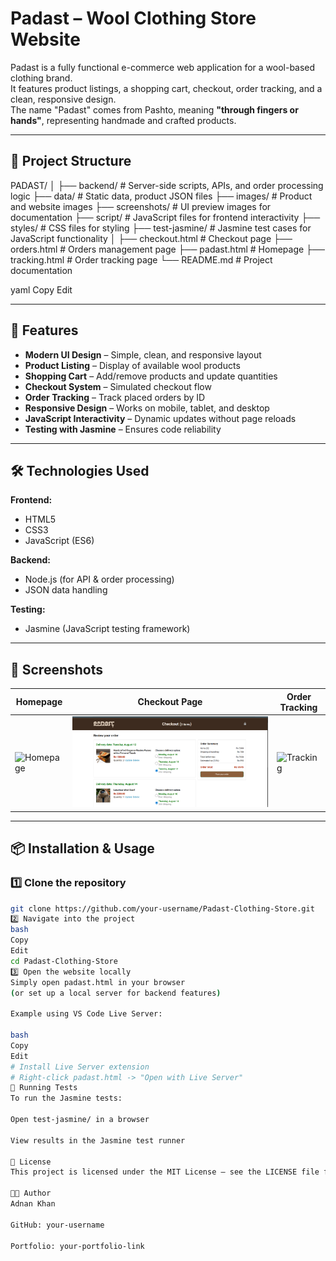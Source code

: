 # Padast – Wool Clothing Store Website

Padast is a fully functional e-commerce web application for a wool-based clothing brand.  
It features product listings, a shopping cart, checkout, order tracking, and a clean, responsive design.  
The name "Padast" comes from Pashto, meaning **"through fingers or hands"**, representing handmade and crafted products.

---

## 📂 Project Structure

PADAST/
│
├── backend/ # Server-side scripts, APIs, and order processing logic
├── data/ # Static data, product JSON files
├── images/ # Product and website images
├── screenshots/ # UI preview images for documentation
├── script/ # JavaScript files for frontend interactivity
├── styles/ # CSS files for styling
├── test-jasmine/ # Jasmine test cases for JavaScript functionality
│
├── checkout.html # Checkout page
├── orders.html # Orders management page
├── padast.html # Homepage
├── tracking.html # Order tracking page
└── README.md # Project documentation

yaml
Copy
Edit

---

## 🚀 Features

- **Modern UI Design** – Simple, clean, and responsive layout
- **Product Listing** – Display of available wool products
- **Shopping Cart** – Add/remove products and update quantities
- **Checkout System** – Simulated checkout flow
- **Order Tracking** – Track placed orders by ID
- **Responsive Design** – Works on mobile, tablet, and desktop
- **JavaScript Interactivity** – Dynamic updates without page reloads
- **Testing with Jasmine** – Ensures code reliability

---

## 🛠️ Technologies Used

**Frontend:**
- HTML5
- CSS3
- JavaScript (ES6)

**Backend:**
- Node.js (for API & order processing)
- JSON data handling

**Testing:**
- Jasmine (JavaScript testing framework)

---

## 📸 Screenshots

| Homepage | Checkout Page | Order Tracking |
|----------|---------------|----------------|
| ![Homepage](screenshots/homepage.png) | ![Checkout](screenshots/checkout.png) | ![Tracking](screenshots/tracking.png) |

---

## 📦 Installation & Usage

### 1️⃣ Clone the repository
```bash
git clone https://github.com/your-username/Padast-Clothing-Store.git
2️⃣ Navigate into the project
bash
Copy
Edit
cd Padast-Clothing-Store
3️⃣ Open the website locally
Simply open padast.html in your browser
(or set up a local server for backend features)

Example using VS Code Live Server:

bash
Copy
Edit
# Install Live Server extension
# Right-click padast.html -> "Open with Live Server"
🧪 Running Tests
To run the Jasmine tests:

Open test-jasmine/ in a browser

View results in the Jasmine test runner

📄 License
This project is licensed under the MIT License – see the LICENSE file for details.

👨‍💻 Author
Adnan Khan

GitHub: your-username

Portfolio: your-portfolio-link